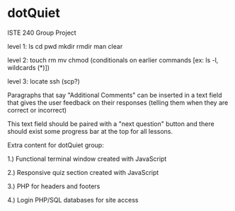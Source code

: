 # dotQuiet
ISTE 240 Group Project


level 1:
ls
cd
pwd
mkdir
rmdir
man
clear

level 2:
touch
rm
mv
chmod
(conditionals on earlier commands [ex: ls -l, wildcards (*)])

level 3:
locate
ssh
(scp?)


Paragraphs that say "Additional Comments" can be inserted in a text field that gives the user feedback on their responses (telling them when they are correct or incorrect)

This text field should be paired with a "next question" button and there should exist some progress bar at the top for all lessons.


Extra content for dotQuiet group:

1.)	Functional terminal window created with JavaScript

2.)	Responsive quiz section created with JavaScript

3.)	PHP for headers and footers

4.)	Login PHP/SQL databases for site access


